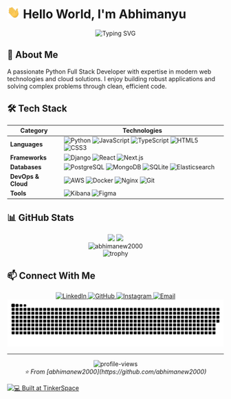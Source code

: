 # <img src="https://raw.githubusercontent.com/ABSphreak/ABSphreak/master/gifs/Hi.gif" width="30px"> Hello World, I'm Abhimanyu

<div align="center">
  <img src="https://readme-typing-svg.herokuapp.com?font=Fira+Code&pause=1000&width=435&lines=Python+Full+Stack+Developer;Building+Beautiful+Web+Applications;Always+Learning+New+Technologies" alt="Typing SVG" />
</div>

## 💫 About Me
A passionate Python Full Stack Developer with expertise in modern web technologies and cloud solutions. I enjoy building robust applications and solving complex problems through clean, efficient code.

## 🛠️ Tech Stack

<div align="center">

| **Category** | **Technologies** |
|------------|----------------|
| **Languages** | ![Python](https://img.shields.io/badge/Python-3776AB?style=for-the-badge&logo=python&logoColor=white) ![JavaScript](https://img.shields.io/badge/JavaScript-F7DF1E?style=for-the-badge&logo=javascript&logoColor=black) ![TypeScript](https://img.shields.io/badge/TypeScript-007ACC?style=for-the-badge&logo=typescript&logoColor=white) ![HTML5](https://img.shields.io/badge/HTML5-E34F26?style=for-the-badge&logo=html5&logoColor=white) ![CSS3](https://img.shields.io/badge/CSS3-1572B6?style=for-the-badge&logo=css3&logoColor=white) |
| **Frameworks** | ![Django](https://img.shields.io/badge/Django-092E20?style=for-the-badge&logo=django&logoColor=white) ![React](https://img.shields.io/badge/React-20232A?style=for-the-badge&logo=react&logoColor=61DAFB) ![Next.js](https://img.shields.io/badge/Next.js-000000?style=for-the-badge&logo=nextdotjs&logoColor=white) |
| **Databases** | ![PostgreSQL](https://img.shields.io/badge/PostgreSQL-316192?style=for-the-badge&logo=postgresql&logoColor=white) ![MongoDB](https://img.shields.io/badge/MongoDB-4EA94B?style=for-the-badge&logo=mongodb&logoColor=white) ![SQLite](https://img.shields.io/badge/SQLite-07405E?style=for-the-badge&logo=sqlite&logoColor=white) ![Elasticsearch](https://img.shields.io/badge/Elasticsearch-005571?style=for-the-badge&logo=elasticsearch&logoColor=white) |
| **DevOps & Cloud** | ![AWS](https://img.shields.io/badge/AWS-232F3E?style=for-the-badge&logo=amazon-aws&logoColor=white) ![Docker](https://img.shields.io/badge/Docker-2496ED?style=for-the-badge&logo=docker&logoColor=white) ![Nginx](https://img.shields.io/badge/Nginx-009639?style=for-the-badge&logo=nginx&logoColor=white) ![Git](https://img.shields.io/badge/Git-F05032?style=for-the-badge&logo=git&logoColor=white) |
| **Tools** | ![Kibana](https://img.shields.io/badge/Kibana-005571?style=for-the-badge&logo=kibana&logoColor=white) ![Figma](https://img.shields.io/badge/Figma-F24E1E?style=for-the-badge&logo=figma&logoColor=white) |

</div>

## 📊 GitHub Stats

<div align="center">
  <img height="180em" src="https://github-readme-stats.vercel.app/api?username=abhimanew2000&show_icons=true&theme=tokyonight&include_all_commits=true&count_private=true" />
  <img height="180em" src="https://github-readme-stats.vercel.app/api/top-langs/?username=abhimanew2000&layout=compact&langs_count=7&theme=tokyonight" />
</div>

<div align="center">
  <img width="70%" src="https://github-readme-streak-stats.herokuapp.com/?user=abhimanew2000&theme=tokyonight" alt="abhimanew2000" />
</div>

<div align="center">
  <img src="https://github-profile-trophy.vercel.app/?username=abhimanew2000&theme=tokyonight&row=1&column=6" alt="trophy" />
</div>

## 📫 Connect With Me
<div align="center">
  <a href="https://www.linkedin.com/in/abhimanew-kg-25ab38253/">
    <img src="https://img.shields.io/badge/LinkedIn-0077B5?style=for-the-badge&logo=linkedin&logoColor=white" alt="LinkedIn">
  </a>
  <a href="https://github.com/abhimanew2000">
    <img src="https://img.shields.io/badge/GitHub-100000?style=for-the-badge&logo=github&logoColor=white" alt="GitHub">
  </a>
  <a href="https://www.instagram.com/__.abhimanyu.__._?igsh=MTc3ZWowcDU1aXl3aw==">
    <img src="https://img.shields.io/badge/Instagram-E4405F?style=for-the-badge&logo=instagram&logoColor=white" alt="Instagram">
  </a>
  <a href="mailto:abhimanew2000@gmail.com">
    <img src="https://img.shields.io/badge/Email-D14836?style=for-the-badge&logo=gmail&logoColor=white" alt="Email">
  </a>
</div>

<div align="center">
  <picture>
    <source media="(prefers-color-scheme: dark)" srcset="https://raw.githubusercontent.com/abhimanew2000/abhimanew2000/output/github-snake-dark.svg" />
    <source media="(prefers-color-scheme: light)" srcset="https://raw.githubusercontent.com/abhimanew2000/abhimanew2000/output/github-snake.svg" />
    <img alt="github-snake" src="https://raw.githubusercontent.com/abhimanew2000/abhimanew2000/output/github-snake.svg" />
  </picture>
</div>

---

<div align="center">
  <img src="https://komarev.com/ghpvc/?username=abhimanew2000&label=Profile%20views&color=0e75b6&style=flat" alt="profile-views" />
</div>

<!-- Footer -->
<div align="center">
  <i>⭐️ From [abhimanew2000](https://github.com/abhimanew2000)</i>
</div>


[![💻 Built at TinkerSpace](https://img.shields.io/badge/Built%20at-TinkerSpace-blueviolet?style=for-the-badge&label=%F0%9F%92%BBBuilt%20at&labelColor=turquoise&color=white)](https://tinkerhub.org/tinkerspace)

